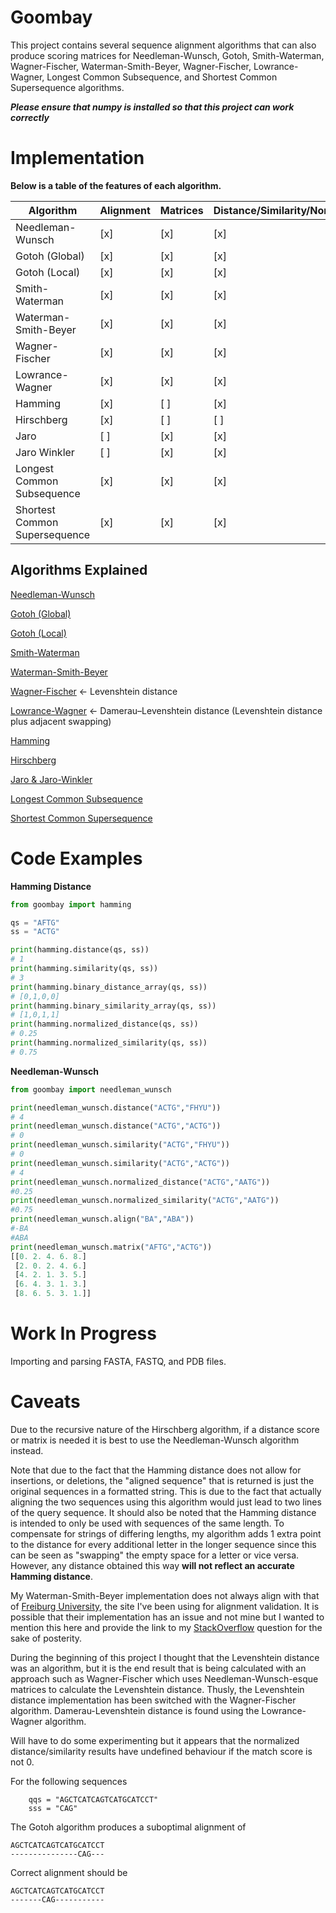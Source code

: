 # Goombay
This project contains several sequence alignment algorithms that can also produce scoring matrices for Needleman-Wunsch, Gotoh, Smith-Waterman, Wagner-Fischer, Waterman-Smith-Beyer, Wagner-Fischer, Lowrance-Wagner, Longest Common Subsequence, and Shortest Common Supersequence algorithms. 

***Please ensure that numpy is installed so that this project can work correctly***

# Implementation

**Below is a table of the features of each algorithm.**

| Algorithm                    | Alignment | Matrices | Distance/Similarity/Normalized |
| ------------------           | --------- | -------- | ------------------------------ |
|Needleman-Wunsch              |    [x]    |    [x]   |               [x]              |
|Gotoh (Global)                |    [x]    |    [x]   |               [x]              |
|Gotoh (Local)                 |    [x]    |    [x]   |               [x]              |
|Smith-Waterman                |    [x]    |    [x]   |               [x]              |
|Waterman-Smith-Beyer          |    [x]    |    [x]   |               [x]              |
|Wagner-Fischer                |    [x]    |    [x]   |               [x]              |
|Lowrance-Wagner               |    [x]    |    [x]   |               [x]              |
|Hamming                       |    [x]    |    [ ]   |               [x]              |
|Hirschberg                    |    [x]    |    [ ]   |               [ ]              |
|Jaro                          |    [ ]    |    [x]   |               [x]              |
|Jaro Winkler                  |    [ ]    |    [x]   |               [x]              |
|Longest Common Subsequence    |    [x]    |    [x]   |               [x]              |
|Shortest Common Supersequence |    [x]    |    [x]   |               [x]              |

## Algorithms Explained
[Needleman-Wunsch](https://en.wikipedia.org/wiki/Needleman%E2%80%93Wunsch_algorithm)

[Gotoh (Global)](https://helios2.mi.parisdescartes.fr/~lomn/Cours/BI/Material/gap-penalty-gotoh.pdf)

[Gotoh (Local)](http://rna.informatik.uni-freiburg.de/Teaching/index.jsp?toolName=Gotoh%20(Local))

[Smith-Waterman ](https://en.wikipedia.org/wiki/Smith%E2%80%93Waterman_algorithm)

[Waterman-Smith-Beyer](http://rna.informatik.uni-freiburg.de/Teaching/index.jsp?toolName=Waterman-Smith-Beyer)

[Wagner-Fischer](https://en.wikipedia.org/wiki/Wagner%E2%80%93Fischer_algorithm) <- Levenshtein distance

[Lowrance-Wagner](https://bmcbioinformatics.biomedcentral.com/articles/10.1186/s12859-019-2819-0) <- Damerau–Levenshtein distance (Levenshtein distance plus adjacent swapping)

[Hamming](https://en.wikipedia.org/wiki/Hamming_distance)

[Hirschberg](https://en.wikipedia.org/wiki/Hirschberg%27s_algorithm)

[Jaro & Jaro-Winkler](https://en.wikipedia.org/wiki/Jaro%E2%80%93Winkler_distance)

[Longest Common Subsequence](https://en.wikipedia.org/wiki/Longest_common_subsequence)

[Shortest Common Supersequence](https://en.wikipedia.org/wiki/Shortest_common_supersequence)

# Code Examples

**Hamming Distance**
```python
from goombay import hamming

qs = "AFTG"
ss = "ACTG"

print(hamming.distance(qs, ss))
# 1
print(hamming.similarity(qs, ss))
# 3
print(hamming.binary_distance_array(qs, ss))
# [0,1,0,0]
print(hamming.binary_similarity_array(qs, ss))
# [1,0,1,1]
print(hamming.normalized_distance(qs, ss))
# 0.25
print(hamming.normalized_similarity(qs, ss))
# 0.75
```

**Needleman-Wunsch**
```python
from goombay import needleman_wunsch

print(needleman_wunsch.distance("ACTG","FHYU"))
# 4
print(needleman_wunsch.distance("ACTG","ACTG"))
# 0
print(needleman_wunsch.similarity("ACTG","FHYU"))
# 0
print(needleman_wunsch.similarity("ACTG","ACTG"))
# 4
print(needleman_wunsch.normalized_distance("ACTG","AATG"))
#0.25
print(needleman_wunsch.normalized_similarity("ACTG","AATG"))
#0.75
print(needleman_wunsch.align("BA","ABA"))
#-BA
#ABA
print(needleman_wunsch.matrix("AFTG","ACTG"))
[[0. 2. 4. 6. 8.]
 [2. 0. 2. 4. 6.]
 [4. 2. 1. 3. 5.]
 [6. 4. 3. 1. 3.]
 [8. 6. 5. 3. 1.]]
 ```

# Work In Progress

Importing and parsing FASTA, FASTQ, and PDB files.

# Caveats

Due to the recursive nature of the Hirschberg algorithm, if a distance score or matrix is needed it is best to use the Needleman-Wunsch algorithm instead.

Note that due to the fact that the Hamming distance does not allow for insertions, or deletions, the "aligned sequence" that is returned is just the original sequences in a formatted string. 
This is due to the fact that actually aligning the two sequences using this algorithm would just lead to two lines of the query sequence. 
It should also be noted that the Hamming distance is intended to only be used with sequences of the same length. 
To compensate for strings of differing lengths, my algorithm adds 1 extra point to the distance for every additional letter in the longer sequence since this can be seen as "swapping" the empty space for a letter or vice versa. However, any distance obtained this way **will not reflect an accurate Hamming distance**.

My Waterman-Smith-Beyer implementation does not always align with that of [Freiburg University](http://rna.informatik.uni-freiburg.de/Teaching/index.jsp?toolName=Waterman-Smith-Beyer), the site I've been using for alignment validation.
It is possible that their implementation has an issue and not mine but I wanted to mention this here and provide the link to my [StackOverflow](https://bioinformatics.stackexchange.com/questions/22683/waterman-smith-beyer-implementation-in-python) question for the sake of posterity.

During the beginning of this project I thought that the Levenshtein distance was an algorithm, but it is the end result that is being calculated with an approach such as Wagner-Fischer which uses Needleman-Wunsch-esque matrices to calculate the Levenshtein distance.
Thusly, the Levenshtein distance implementation has been switched with the Wagner-Fischer algorithm.
Damerau-Levenshtein distance is found using the Lowrance-Wagner algorithm.

Will have to do some experimenting but it appears that the normalized distance/similarity results have undefined behaviour if the match score is not 0.

For the following sequences
```
    qqs = "AGCTCATCAGTCATGCATCCT"
    sss = "CAG"
```
The Gotoh algorithm produces a suboptimal alignment of 
```
AGCTCATCAGTCATGCATCCT
---------------CAG---
```
Correct alignment should be
```
AGCTCATCAGTCATGCATCCT
-------CAG-----------
```

